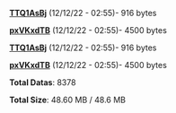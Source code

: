 [**TTQ1AsBj**](/data/TTQ1AsBj.txt) (12/12/22 - 02:55)- 916 bytes

[**pxVKxdTB**](/data/pxVKxdTB.txt) (12/12/22 - 02:55)- 4500 bytes

[**TTQ1AsBj**](/data/TTQ1AsBj.txt) (12/12/22 - 02:55)- 916 bytes

[**pxVKxdTB**](/data/pxVKxdTB.txt) (12/12/22 - 02:55)- 4500 bytes

**Total Datas**: 8378

**Total Size**: 48.60 MB / 48.6 MB